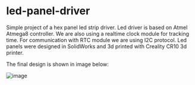 # led-panel-driver
Simple project of a hex panel led strip driver. Led driver is based on Atmel Atmega8 controller. We are also using a realtime clock module for tracking time. 
For communication with RTC module we are using I2C protocol. Led panels were designed in SolidWorks and 3d printed with Creality CR10 3d printer.

The final design is shown in image below:


![image](https://user-images.githubusercontent.com/54812954/175129215-c69212b0-9d52-4c70-bfe4-173f7c2ff914.png)


